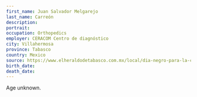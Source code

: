 ```yaml
---
first_name: Juan Salvador Melgarejo
last_name: Carreón
description: 
portrait: 
occupation: Orthopedics
employer: CERACOM Centro de diagnóstico
city: Villahermosa
province: Tabasco
country: Mexico
source: https://www.elheraldodetabasco.com.mx/local/dia-negro-para-la-comunidad-medica-5275390.html
birth_date: 
death_date: 
---
```


Age unknown.